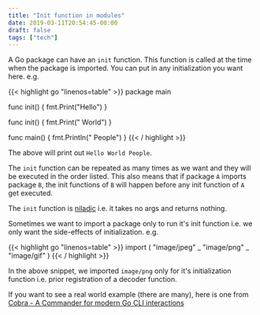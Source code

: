 ```yaml
---
title: "Init function in modules"
date: 2019-03-11T20:54:45-08:00
draft: false
tags: ["tech"]
---
```

A Go package can have an `init` function. This function is called at the time when the package is imported. You can put in any initialization you want here. e.g.

{{< highlight go "linenos=table" >}}
package main

func init() {
    fmt.Print("Hello")
}

func init() {
    fmt.Print(" World")
}

func main() {
    fmt.Println(" People")
}
{{< / highlight >}}

The above will print out `Hello World People`.

The `init` function can be repeated as many times as we want and they will be executed in the order listed. This also means that if package `A` imports package `B`, the init functions of `B` will happen before any init function of `A` get executed.

The `init` function is [niladic](https://golang.org/doc/effective_go.html#init) i.e. it takes no args and returns nothing.

Sometimes we want to import a package only to run it's init function i.e. we only want the side-effects of initialization. e.g. 

{{< highlight go "linenos=table" >}}
import (
  "image/jpeg"
  _ "image/png"
  _ "image/gif"
)
{{< / highlight >}}

In the above snippet, we imported `image/png` only for it's initialization function i.e. prior registration of a decoder function.

If you want to see a real world example (there are many), here is one from [Cobra - A Commander for modern Go CLI interactions](https://github.com/spf13/cobra/blob/master/cobra/cmd/root.go)


